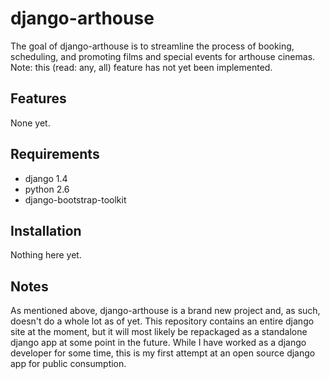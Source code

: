 django-arthouse
===============
The goal of django-arthouse is to streamline the process of booking, scheduling, and promoting films and special events for arthouse cinemas. Note: this (read: any, all) feature has not yet been implemented.

Features
--------
None yet.

Requirements
------------
 * django 1.4
 * python 2.6
 * django-bootstrap-toolkit

Installation
------------
Nothing here yet.

Notes
-----
As mentioned above, django-arthouse is a brand new project and, as such, doesn't do a whole lot as of yet. This repository contains an entire django site at the moment, but it will most likely be repackaged as a standalone django app at some point in the future. While I have worked as a django developer for some time, this is my first attempt at an open source django app for public consumption.